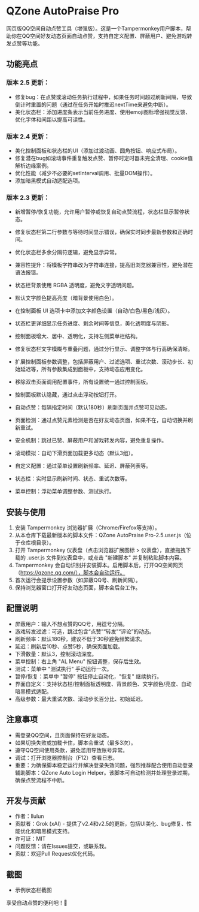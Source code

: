 # QZone AutoPraise Pro

网页版QQ空间自动点赞工具（增强版）。这是一个Tampermonkey用户脚本，帮助你在QQ空间好友动态页面自动点赞，支持自定义配置、屏蔽用户、避免游戏转发点赞等功能。

## 功能亮点

### 版本 2.5 更新：
- 修复bug：在点赞或滚动任务执行过程中，如果任务时间超过刷新间隔，导致倒计时重置的问题（通过在任务开始时推迟nextTime来避免中断）。
- 美化状态栏：添加进度条表示当前任务进度、使用emoji图标增强视觉反馈、优化字体和间距以提高可读性。

### 版本 2.4 更新：
- 美化控制面板和状态栏的UI（添加过渡动画、圆角按钮、响应式布局）。
- 修复潜在bug如滚动事件重复触发点赞、暂停时定时器未完全清理、cookie值解析边缘案例。
- 优化性能（减少不必要的setInterval调用、批量DOM操作）。
- 添加暗黑模式自动适配选项。

### 版本 2.3 更新：
- 新增暂停/恢复功能，允许用户暂停或恢复自动点赞流程，状态栏显示暂停状态。
- 修复状态栏第二行参数与等待时间显示错误，确保实时同步最新参数和正确时间。
- 优化状态栏多余分隔符逻辑，避免显示异常。
- 兼容性提升：将模板字符串改为字符串连接，提高旧浏览器兼容性，避免潜在语法报错。
- 状态栏背景使用 RGBA 透明度，避免文字透明问题。
- 默认文字颜色提高亮度（暗背景使用白色）。
- 在控制面板 UI 选项卡中添加文字颜色设置（自动/白色/黑色/浅灰）。
- 状态栏更详细显示任务进度、剩余时间等信息，美化透明度与阴影。
- 控制面板增大、居中、透明化，支持左侧菜单栏结构。
- 修复状态栏文字模糊与重叠问题，通过分行显示、调整字体与行高确保清晰。
- 扩展控制面板参数调整，包括屏蔽用户、过滤选项、重试次数、滚动步长、初始延迟等，所有参数集成到面板中，支持动态应用变化。
- 移除双击页面调用配置事件，所有设置统一通过控制面板。
- 控制面板默认隐藏，通过点击浮动按钮打开。

- 自动点赞：每隔指定时间（默认180秒）刷新页面并点赞可见动态。
- 页面检测：通过点赞元素检测是否在好友动态页面，如果不在，自动切换并刷新重试。
- 安全机制：跳过已赞、屏蔽用户和游戏转发内容，避免重复操作。
- 滚动模拟：自动下滑页面加载更多动态（默认3组）。
- 自定义配置：通过菜单设置刷新频率、延迟、屏蔽列表等。
- 状态栏：实时显示刷新时间、状态、重试次数等。
- 菜单控制：浮动菜单调整参数、测试执行。

## 安装与使用

1. 安装 Tampermonkey 浏览器扩展（Chrome/Firefox等支持）。
2. 从本仓库下载最新版本的脚本文件：QZone AutoPraise Pro-2.5.user.js（位于仓库根目录）。
3. 打开 Tampermonkey 仪表盘（点击浏览器扩展图标 > 仪表盘），直接拖拽下载的 .user.js 文件到仪表盘中，或点击 "新建脚本" 并复制粘贴脚本内容。
4. Tampermonkey 会自动识别并安装脚本。启用脚本后，打开QQ空间网页（https://qzone.qq.com/），脚本会自动运行。
5. 首次运行会提示设置参数（如屏蔽QQ号、刷新间隔）。
6. 保持浏览器窗口打开好友动态页面，脚本会后台工作。

## 配置说明

- 屏蔽用户：输入不想点赞的QQ号，用逗号分隔。
- 游戏转发过滤：可选，跳过包含“点赞”“转发”“评论”的动态。
- 刷新频率：默认180秒，建议不低于30秒避免频繁请求。
- 延迟：刷新后10秒、点赞5秒，确保页面加载。
- 下滑数量：默认3，控制滚动深度。
- 菜单控制：右上角 "AL Menu" 按钮调整，保存后生效。
- 测试：菜单中 "测试执行" 手动运行一次。
- 暂停/恢复：菜单中 "暂停" 按钮停止自动化，"恢复" 继续执行。
- 界面自定义：支持状态栏/控制面板透明度、背景颜色、文字颜色/亮度、自动暗黑模式适配。
- 高级参数：最大重试次数、滚动步长百分比、初始延迟。

## 注意事项

- 需登录QQ空间，且页面保持在好友动态。
- 如果切换失败或加载卡住，脚本会重试（最多3次）。
- 遵守QQ空间使用条款，避免滥用导致账号异常。
- 调试：打开浏览器控制台（F12）查看日志。
- 重要：为确保脚本稳定运行并解决登录失效问题，强烈推荐配合使用自动登录辅助脚本：QZone Auto Login Helper。该脚本可自动检测并处理登录过期，确保点赞流程不中断。

## 开发与贡献

- 作者：llulun
- 贡献者：Grok (xAI) - 提供了v2.4和v2.5的更新，包括UI美化、bug修复、性能优化和暗黑模式支持。
- 许可证：MIT
- 问题反馈：请在Issues提交，或联系我。
- 贡献：欢迎Pull Request优化代码。

## 截图
- 示例状态栏截图

享受自动点赞的便利吧！🚀
